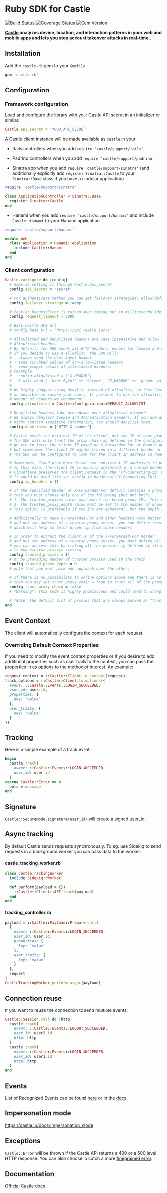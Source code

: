 # Ruby SDK for Castle

[![Build Status](https://circleci.com/gh/castle/castle-ruby.svg?style=shield&branch=master)](https://circleci.com/gh/castle/castle-ruby)
[![Coverage Status](https://coveralls.io/repos/github/castle/castle-ruby/badge.svg?branch=coveralls)](https://coveralls.io/github/castle/castle-ruby?branch=coveralls)
[![Gem Version](https://badge.fury.io/rb/castle-rb.svg)](https://badge.fury.io/rb/castle-rb)

**[Castle](https://castle.io) analyzes device, location, and interaction patterns in your web and mobile apps and lets you stop account takeover attacks in real-time..**

## Installation

Add the `castle-rb` gem to your `Gemfile`

```ruby
gem 'castle-rb'
```

## Configuration

### Framework configuration

Load and configure the library with your Castle API secret in an initializer or similar.

```ruby
Castle.api_secret = 'YOUR_API_SECRET'
```

A Castle client instance will be made available as `castle` in your

* Rails controllers when you add `require 'castle/support/rails'`

* Padrino controllers when you add `require 'castle/support/padrino'`

* Sinatra app when you add `require 'castle/support/sinatra'` (and additionally explicitly add `register Sinatra::Castle` to your `Sinatra::Base` class if you have a modular application)

```ruby
require 'castle/support/sinatra'

class ApplicationController < Sinatra::Base
  register Sinatra::Castle
end
```

* Hanami when you add `require 'castle/support/hanami'` and include `Castle::Hanami` to your Hanami application

```ruby
require 'castle/support/hanami'

module Web
  class Application < Hanami::Application
    include Castle::Hanami
  end
end
```

### Client configuration

```ruby
Castle.configure do |config|
  # Same as setting it through Castle.api_secret
  config.api_secret = 'secret'

  # For authenticate method you can set failover strategies: allow(default), deny, challenge, throw
  config.failover_strategy = :deny

  # Castle::RequestError is raised when timing out in milliseconds (default: 500 milliseconds)
  config.request_timeout = 2000

  # Base Castle API url
  # config.base_url = "https://api.castle.io/v1"

  # Allowlisted and Denylisted headers are case insensitive and allow to use _ and - as a separator, http prefixes are removed
  # Allowlisted headers
  # By default, the SDK sends all HTTP headers, except for Cookie and Authorization.
  # If you decide to use a allowlist, the SDK will:
  # - always send the User-Agent header
  # - send scrubbed values of non-allowlisted headers
  # - send proper values of allowlisted headers.
  # @example
  #   config.allowlisted = ['X_HEADER']
  #   # will send { 'User-Agent' => 'Chrome', 'X_HEADER' => 'proper value', 'Any-Other-Header' => true }
  #
  # We highly suggest using denylist instead of allowlist, so that Castle can use as many data points
  # as possible to secure your users. If you want to use the allowlist, this is the minimal
  # amount of headers we recommend:
  config.allowlisted = Castle::Configuration::DEFAULT_ALLOWLIST

  # Denylisted headers take precedence over allowlisted elements
  # We always denylist Cookie and Authentication headers. If you use any other headers that
  # might contain sensitive information, you should denylist them.
  config.denylisted = ['HTTP-X-header']

  # Castle needs the original IP of the client, not the IP of your proxy or load balancer.
  # The SDK will only trust the proxy chain as defined in the configuration.
  # We try to fetch the client IP based on X-Forwarded-For or Remote-Addr headers in that order,
  # but sometimes the client IP may be stored in a different header or order.
  # The SDK can be configured to look for the client IP address in headers that you specify.

  # Sometimes, Cloud providers do not use consistent IP addresses to proxy requests.
  # In this case, the client IP is usually preserved in a custom header. Example:
  # Cloudflare preserves the client request in the 'Cf-Connecting-Ip' header.
  # It would be used like so: config.ip_headers=['Cf-Connecting-Ip']
  config.ip_headers = []

  # If the specified header or X-Forwarded-For default contains a proxy chain with public IP addresses,
  # then you must choose only one of the following (but not both):
  # 1. The trusted_proxies value must match the known proxy IPs. This option is preferable if the IP is static.
  # 2. The trusted_proxy_depth value must be set to the number of known trusted proxies in the chain (see below).
  # This option is preferable if the IPs are ephemeral, but the depth is consistent.

  # Additionally to make X-Forwarded-For and other headers work better discovering client ip address,
  # and not the address of a reverse proxy server, you can define trusted proxies
  # which will help to fetch proper ip from those headers

  # In order to extract the client IP of the X-Forwarded-For header
  # and not the address of a reverse proxy server, you must define all trusted public proxies
  # you can achieve this by listing all the proxies ip defined by string or regular expressions
  # in the trusted_proxies setting
  config.trusted_proxies = []
  # or by providing number of trusted proxies used in the chain
  config.trusted_proxy_depth = 0
  # note that you must pick one approach over the other.

  # If there is no possibility to define options above and there is no other header that holds the client IP,
  # then you may set trust_proxy_chain = true to trust all of the proxy IPs in X-Forwarded-For
  config.trust_proxy_chain = false
  # *Warning*: this mode is highly promiscuous and could lead to wrongly trusting a spoofed IP if the request passes through a malicious proxy

  # *Note: the default list of proxies that are always marked as "trusted" can be found in: Castle::Configuration::TRUSTED_PROXIES
end
```

## Event Context

The client will automatically configure the context for each request.

### Overriding Default Context Properties

If you need to modify the event context properties or if you desire to add additional properties such as user traits to the context, you can pass the properties in as options to the method of interest. An example:
```ruby
request_context = ::Castle::Client.to_context(request)
track_options = ::Castle::Client.to_options({
  event: ::Castle::Events::LOGIN_SUCCEEDED,
  user_id: user.id,
  properties: {
    key: 'value'
  },
  user_traits: {
    key: 'value'
  }
})
```

## Tracking

Here is a simple example of a track event.

```ruby
begin
  castle.track(
    event: ::Castle::Events::LOGIN_SUCCEEDED,
    user_id: user.id
  )
rescue Castle::Error => e
  puts e.message
end
```

## Signature

`Castle::SecureMode.signature(user_id)` will create a signed user_id.

## Async tracking

By default Castle sends requests synchronously. To eg. use Sidekiq to send requests in a background worker you can pass data to the worker:

#### castle_tracking_worker.rb

```ruby
class CastleTrackingWorker
  include Sidekiq::Worker

  def perform(payload = {})
    ::Castle::Client::API.track(payload)
  end
end
```

#### tracking_controller.rb

```ruby
payload = ::Castle::Payload::Prepare.call(
  {
    event: ::Castle::Events::LOGIN_SUCCEEDED,
    user_id: user.id,
    properties: {
      key: 'value'
    },
    user_traits: {
      key: 'value'
    }
  },
  request
)
CastleTrackingWorker.perform_async(payload)
```

## Connection reuse

If you want to reuse the connection to send multiple events:

```ruby
Castle::Session.call do |http|
  castle.track(
    event: ::Castle::Events::LOGOUT_SUCCEEDED,
    user_id: user2.id
    http: http
  )
  castle.track(
    event: ::Castle::Events::LOGIN_SUCCEEDED,
    user_id: user1.id
    http: http
  )
end
```

## Events

List of Recognized Events can be found [here](https://github.com/castle/castle-ruby/tree/master/lib/castle/events.rb) or in the [docs](https://docs.castle.io/api_reference/#list-of-recognized-events)

## Impersonation mode

https://castle.io/docs/impersonation_mode

## Exceptions

`Castle::Error` will be thrown if the Castle API returns a 400 or a 500 level HTTP response.
You can also choose to catch a more [finegrained error](https://github.com/castle/castle-ruby/blob/master/lib/castle/errors.rb).

## Documentation

[Official Castle docs](https://castle.io/docs)
